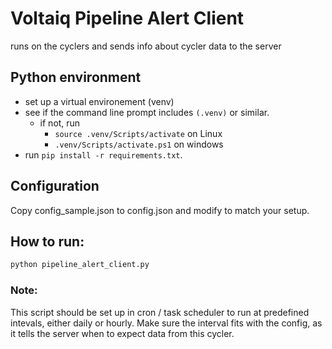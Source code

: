 # Voltaiq Pipeline Alert Client

runs on the cyclers and sends info about cycler data to the server

## Python environment

- set up a virtual environement (venv)
- see if the command line prompt includes `(.venv)` or similar.
  - if not, run 
    - `source .venv/Scripts/activate` on Linux
    - `.venv/Scripts/activate.ps1` on windows
- run `pip install -r requirements.txt`.

## Configuration

Copy config_sample.json to config.json and modify to match your setup.

## How to run:

```bash
python pipeline_alert_client.py
```

### Note:

This script should be set up in cron / task scheduler to run at predefined intevals, either daily or hourly.
Make sure the interval fits with the config, as it tells the server when to expect data from this cycler.
